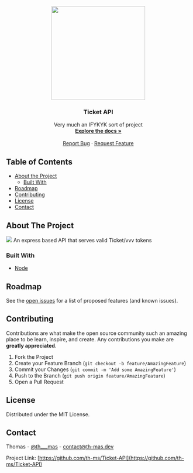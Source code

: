 <!-- PROJECT LOGO -->
<br />
<p align="center">
  <img src="https://cdn.onlinewebfonts.com/svg/img_432058.png" style="width=256px;height:256px;">
  <h3 align="center">Ticket API</h3>

  <p align="center">
    Very much an IFYKYK sort of project
    <br />
    <a href="https://github.com/th-ms/Ticket-API/"><strong>Explore the docs »</strong></a>
    <br />
    <br />
    <a href="https://github.com/th-ms/Ticket-API/">Report Bug</a>
    ·
    <a href="https://github.com/th-ms/Ticket-API/">Request Feature</a>
  </p>
</p>



<!-- TABLE OF CONTENTS -->
## Table of Contents

* [About the Project](#about-the-project)
  * [Built With](#built-with)
* [Roadmap](#roadmap)
* [Contributing](#contributing)
* [License](#license)
* [Contact](#contact)



<!-- ABOUT THE PROJECT -->
## About The Project
<img src="https://media.discordapp.net/attachments/562041975797317643/770112564281212928/unknown.png?width=741&height=676">
An express based API that serves valid Ticket/vvv tokens

### Built With
* [Node](https://nodejs.org/)


<!-- ROADMAP -->
## Roadmap

See the [open issues](https://github.com/th-ms/Ticket-API/issues) for a list of proposed features (and known issues).



<!-- CONTRIBUTING -->
## Contributing

Contributions are what make the open source community such an amazing place to be learn, inspire, and create. Any contributions you make are **greatly appreciated**.

1. Fork the Project
2. Create your Feature Branch (`git checkout -b feature/AmazingFeature`)
3. Commit your Changes (`git commit -m 'Add some AmazingFeature'`)
4. Push to the Branch (`git push origin feature/AmazingFeature`)
5. Open a Pull Request



<!-- LICENSE -->
## License

Distributed under the MIT License.



<!-- CONTACT -->
## Contact

Thomas - [@th___mas](https://twitter.com/th___mas) - contact@th-mas.dev

Project Link: [https://github.com/th-ms/Ticket-API](https://github.com/th-ms/Ticket-API)
